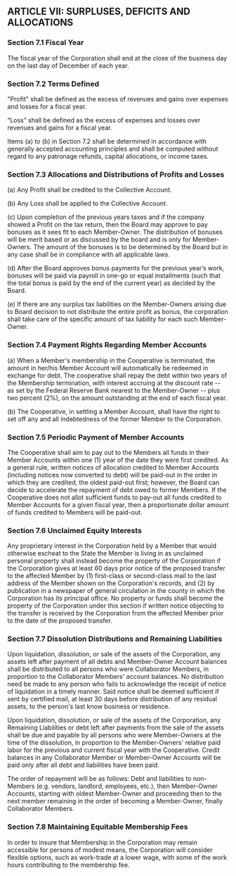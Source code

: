 ## ARTICLE VII:  SURPLUSES, DEFICITS AND ALLOCATIONS

### Section 7.1  Fiscal Year

The fiscal year of the Corporation shall end at the close of the business day on the last day of December of each year.

### Section 7.2 Terms Defined

"Profit" shall be defined as the excess of revenues and gains over expenses and losses for a fiscal year.

“Loss” shall be defined as the excess of expenses and losses over revenues and gains for a fiscal year.

Items (a) to (b) in Section 7.2 shall be determined in accordance with generally accepted accounting principles and shall be computed without regard to any patronage refunds, capital allocations, or income taxes.

### Section 7.3  Allocations and Distributions of Profits and Losses

(a) Any Profit shall be credited to the Collective Account.

(b) Any Loss shall be applied to the Collective Account.

(c) Upon completion of the previous years taxes and if the company showed a Profit on the tax return, then the Board may approve to pay bonuses as it sees fit to each Member-Owner.  The distribution of bonuses will be merit based or as discussed by the board and is only for Member-Owners.  The amount of the bonuses is to be determined by the Board but in any case shall be in compliance with all applicable laws.

(d) After the Board approves bonus payments for the previous year’s work, bonuses will be paid via payroll in one-go or equal installments (such that the total bonus is paid by the end of the current year) as decided by the Board.

(e) If there are any surplus tax liabilities on the Member-Owners arising due to Board decision to not distribute the entire profit as bonus, the corporation shall take care of the specific amount of tax liability for each such Member-Owner.

### Section 7.4  Payment Rights Regarding Member Accounts

(a) When a Member's membership in the Cooperative is terminated, the amount in her/his Member Account will automatically be redeemed in exchange for debt.  The cooperative shall repay the debt within two years of the Membership termination, with interest accruing at the discount rate -- as set by the Federal Reserve Bank nearest to the Member-Owner -- plus two percent (2%), on the amount outstanding at the end of each fiscal year.

(b) The Cooperative, in settling a Member Account, shall have the right to set off any and all indebtedness of the former Member to the Corporation.

### Section 7.5  Periodic Payment of Member Accounts

The Cooperative shall aim to pay out to the Members all funds in their Member Accounts within one (1) year of the date they were first credited. As a general rule, written notices of allocation credited to Member Accounts (including notices now converted to debt) will be paid-out in the order in which they are credited, the oldest paid-out first; however, the Board can decide to accelerate the repayment of debt owed to former Members.  If the Cooperative does not allot sufficient funds to pay-out all funds credited to Member Accounts for a given fiscal year, then a proportionate dollar amount of funds credited to Members will be paid-out.

### Section 7.6  Unclaimed Equity Interests

Any proprietary interest in the Corporation held by a Member that would otherwise escheat to the State the Member is living in as unclaimed personal property shall instead become the property of the Corporation if the Corporation gives at least 60 days prior notice of the proposed transfer to the affected Member by (1) first-class or second-class mail to the last address of the Member shown on the Corporation's records, and (2) by publication in a newspaper of general circulation in the county in which the Corporation has its principal office.  No property or funds shall become the property of the Corporation under this section if written notice objecting to the transfer is received by the Corporation from the affected Member prior to the date of the proposed transfer.

### Section 7.7  Dissolution Distributions and Remaining Liabilities

Upon liquidation, dissolution, or sale of the assets of the Corporation, any assets left after payment of all debts and Member-Owner Account balances shall be distributed to all persons who were Collaborator Members, in proportion to the Collaborator Members' account balances. No distribution need be made to any person who fails to acknowledge the receipt of notice of liquidation in a timely manner.  Said notice shall be deemed sufficient if sent by certified mail, at least 30 days before distribution of any residual assets, to the person's last know business or residence.

Upon liquidation, dissolution, or sale of the assets of the Corporation, any Remaining Liabilities or debt left after payments from the sale of the assets shall be due and payable by all persons who were Member-Owners at the time of the dissolution, in proportion to the Member-Owners' relative paid labor for the previous and current fiscal year with the Cooperative.  Credit balances in any Collaborator Member or Member-Owner Accounts will be paid only after all debt and liabilities have been paid.

The order of repayment will be as follows: Debt and liabilities to non-Members (e.g. vendors, landlord, employees, etc.), then Member-Owner Accounts, starting with oldest Member-Owner and proceeding then to the next member remaining in the order of becoming a Member-Owner, finally Collaborator Members.

### Section 7.8  Maintaining Equitable Membership Fees

In order to insure that Membership in the Corporation may remain accessible for persons of modest means, the Corporation will consider flexible options, such as work-trade at a lower wage, with some of the work hours contributing to the membership fee.
